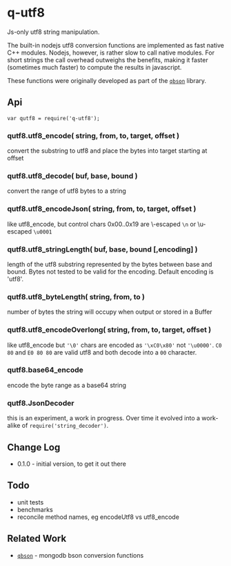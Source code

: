 q-utf8
======

Js-only utf8 string manipulation.

The built-in nodejs utf8 conversion functions are implemented as fast native
C++ modules.  Nodejs, however, is rather slow to call native modules.  For
short strings the call overhead outweighs the benefits, making it faster
(sometimes much faster) to compute the results in javascript.

These functions were originally developed as part of the
[`qbson`](https://github.com/andrasq/node-qbson) library.


Api
---

    var qutf8 = require('q-utf8');

### qutf8.utf8_encode( string, from, to, target, offset )

convert the substring to utf8 and place the bytes into target starting at offset

### qutf8.utf8_decode( buf, base, bound )

convert the range of utf8 bytes to a string

### qutf8.utf8_encodeJson( string, from, to, target, offset )

like utf8_encode, but control chars 0x00..0x19 are \\-escaped `\n` or \\u-escaped
`\u0001`

### qutf8.utf8_stringLength( buf, base, bound [,encoding] )

length of the utf8 substring represented by the bytes between base and bound.
Bytes not tested to be valid for the encoding.  Default encoding is 'utf8'.

### qutf8.utf8_byteLength( string, from, to )

number of bytes the string will occupy when output or stored in a Buffer

### qutf8.utf8_encodeOverlong( string, from, to, target, offset )

like utf8_encode but `'\0'` chars are encoded as `'\xC0\x80'` not `'\u0000'`.
`C0 80` and `E0 80 80` are valid utf8 and both decode into a `00` character.

### qutf8.base64_encode

encode the byte range as a base64 string

### qutf8.JsonDecoder

this is an experiment, a work in progress.
Over time it evolved into a work-alike of `require('string_decoder')`.


Change Log
----------

- 0.1.0 - initial version, to get it out there


Todo
----

- unit tests
- benchmarks
- reconcile method names, eg encodeUtf8 vs utf8_encode


Related Work
------------

- [`qbson`](https://github.com/andrasq/node-qbson') - mongodb bson conversion functions
